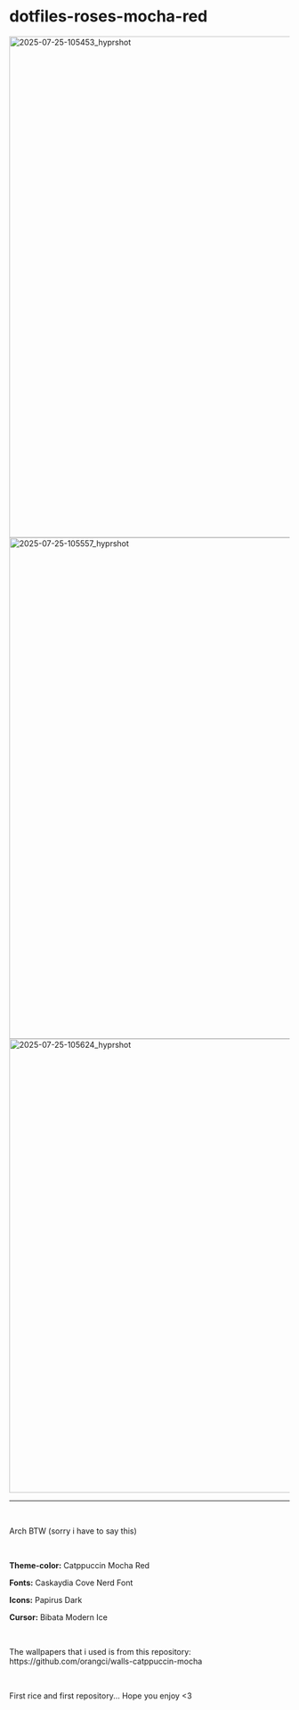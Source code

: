 # dotfiles-roses-mocha-red

<img width="1600" height="900" alt="2025-07-25-105453_hyprshot" src="https://github.com/user-attachments/assets/d4d08588-c5b1-439b-9f95-d35b7a4b68ee" />
<img width="1600" height="900" alt="2025-07-25-105557_hyprshot" src="https://github.com/user-attachments/assets/9d7a4cc8-282e-4045-ac07-8fc6e327386d" />
<img width="1564" height="815" alt="2025-07-25-105624_hyprshot" src="https://github.com/user-attachments/assets/a2a43688-26e7-4105-8cee-b91831fb6267" />

<hr>

<br>

<p>Arch BTW (sorry i have to say this)</p>

<br>

<p><b>Theme-color:</b> Catppuccin Mocha Red</p>
<p><b>Fonts:</b> Caskaydia Cove Nerd Font</p>
<p><b>Icons:</b> Papirus Dark</p>
<p><b>Cursor:</b> Bibata Modern Ice</p>

<br>

<p>The wallpapers that i used is from this repository: <a href"https://github.com/orangci/walls-catppuccin-mocha">https://github.com/orangci/walls-catppuccin-mocha</a></p>

<br>

<p>First rice and first repository... Hope you enjoy <3</p>
